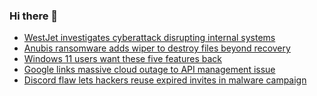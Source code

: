 ### Hi there 👋

<!--START_SECTION:feed-->
* [WestJet investigates cyberattack disrupting internal systems](https://www.bleepingcomputer.com/news/security/westjet-investigates-cyberattack-disrupting-internal-systems/)
* [Anubis ransomware adds wiper to destroy files beyond recovery](https://www.bleepingcomputer.com/news/security/anubis-ransomware-adds-wiper-to-destroy-files-beyond-recovery/)
* [Windows 11 users want these five features back](https://www.bleepingcomputer.com/news/microsoft/windows-11-users-want-these-five-features-back/)
* [Google links massive cloud outage to API management issue](https://www.bleepingcomputer.com/news/google/google-links-massive-cloud-outage-to-api-management-issue/)
* [Discord flaw lets hackers reuse expired invites in malware campaign](https://www.bleepingcomputer.com/news/security/discord-flaw-lets-hackers-reuse-expired-invites-in-malware-campaign/)
<!--END_SECTION:feed-->

<!--
**frankenk/frankenk** is a ✨ _special_ ✨ repository because its `README.md` (this file) appears on your GitHub profile.

Here are some ideas to get you started:

- 🔭 I’m currently working on ...
- 🌱 I’m currently learning ...
- 👯 I’m looking to collaborate on ...
- 🤔 I’m looking for help with ...
- 💬 Ask me about ...
- 📫 How to reach me: ...
- 😄 Pronouns: ...
- ⚡ Fun fact: ...
-->



